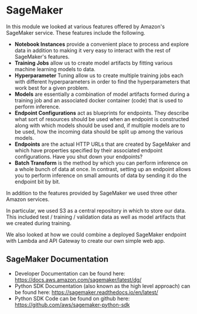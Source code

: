 # SageMaker

In this module we looked at various features offered by Amazon's SageMaker service. These features include the following.

* **Notebook Instances** provide a convenient place to process and explore data in addition to making it very easy to interact with the rest of SageMaker's features.
* **Training Jobs** allow us to create model artifacts by fitting various machine learning models to data.
* **Hyperparameter** Tuning allow us to create multiple training jobs each with different hyperparameters in order to find the hyperparameters that work best for a given problem.
* **Models** are essentially a combination of model artifacts formed during a training job and an associated docker container (code) that is used to perform inference.
* **Endpoint Configurations** act as blueprints for endpoints. They describe what sort of resources should be used when an endpoint is constructed along with which models should be used and, if multiple models are to be used, how the incoming data should be split up among the various models.
* **Endpoints** are the actual HTTP URLs that are created by SageMaker and which have properties specified by their associated endpoint configurations. Have you shut down your endpoints?
* **Batch Transform** is the method by which you can perform inference on a whole bunch of data at once. In contrast, setting up an endpoint allows you to perform inference on small amounts of data by sending it do the endpoint bit by bit.

In addition to the features provided by SageMaker we used three other Amazon services.

In particular, we used S3 as a central repository in which to store our data. This included test / training / validation data as well as model artifacts that we created during training.

We also looked at how we could combine a deployed SageMaker endpoint with Lambda and API Gateway to create our own simple web app.

## SageMaker Documentation

* Developer Documentation can be found here: https://docs.aws.amazon.com/sagemaker/latest/dg/
* Python SDK Documentation (also known as the high level approach) can be found here: https://sagemaker.readthedocs.io/en/latest/
* Python SDK Code can be found on github here: https://github.com/aws/sagemaker-python-sdk

